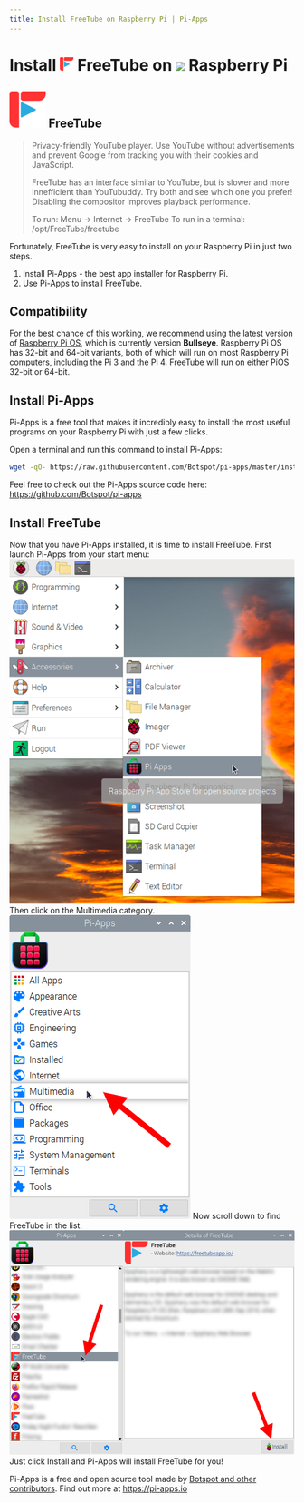 ```yaml
---
title: Install FreeTube on Raspberry Pi | Pi-Apps
---
```

<div class="simple-install-content content">

# Install <img src="/img/app-icons/FreeTube/icon-64.png" height=24> FreeTube on <img src=https://www.vectorlogo.zone/logos/raspberrypi/raspberrypi-icon.svg height=24> Raspberry Pi

## <img src="/img/app-icons/FreeTube/icon-64.png"> FreeTube
> Privacy-friendly YouTube player.
> Use YouTube without advertisements and prevent Google from tracking you with their cookies and JavaScript.
> 
> FreeTube has an interface similar to YouTube, but is slower and more innefficient than YouTubuddy. Try both and see which one you prefer!
> Disabling the compositor improves playback performance.
> 
> To run: Menu -> Internet -> FreeTube
> To run in a terminal: /opt/FreeTube/freetube

Fortunately, FreeTube is very easy to install on your Raspberry Pi in just two steps.
1. Install Pi-Apps - the best app installer for Raspberry Pi.
2. Use Pi-Apps to install FreeTube.
</div>
<div class="simple-install-content content">

## Compatibility
For the best chance of this working, we recommend using the latest version of [Raspberry Pi OS](https://www.raspberrypi.com/software/), which is currently version **Bullseye**.
Raspberry Pi OS has 32-bit and 64-bit variants, both of which will run on most Raspberry Pi computers, including the Pi 3 and the Pi 4.
FreeTube will run on either PiOS 32-bit or 64-bit.
</div>
<div class="simple-install-content content">

## Install Pi-Apps

Pi-Apps is a free tool that makes it incredibly easy to install the most useful programs on your Raspberry Pi with just a few clicks.

Open a terminal and run this command to install Pi-Apps:
```bash
wget -qO- https://raw.githubusercontent.com/Botspot/pi-apps/master/install | bash
```
Feel free to check out the Pi-Apps source code here: https://github.com/Botspot/pi-apps
</div>
<div class="simple-install-content content">

## Install FreeTube

Now that you have Pi-Apps installed, it is time to install FreeTube.
First launch Pi-Apps from your start menu:
<img src="/img/start-menu.png">
Then click on the Multimedia category.
<img src="/img/category-selections/Multimedia.png">
Now scroll down to find FreeTube in the list.
<img src="/img/app-icons/FreeTube/app-selection.png">
Just click Install and Pi-Apps will install FreeTube for you!
</div>
<div class="simple-install-content content">

Pi-Apps is a free and open source tool made by [Botspot and other contributors](/about/#contributors). Find out more at https://pi-apps.io
</div>
